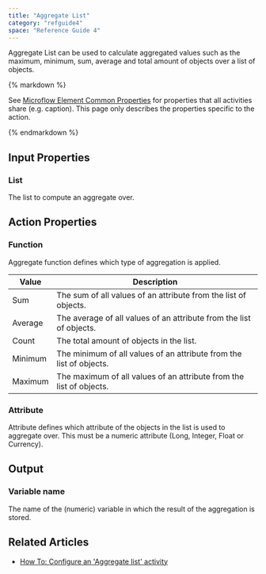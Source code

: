 ```yaml
---
title: "Aggregate List"
category: "refguide4"
space: "Reference Guide 4"
---
```

Aggregate List can be used to calculate aggregated values such as the maximum, minimum, sum, average and total amount of objects over a list of objects.

<div class="alert alert-info">{% markdown %}

See [Microflow Element Common Properties](microflow-element-common-properties) for properties that all activities share (e.g. caption). This page only describes the properties specific to the action.

{% endmarkdown %}</div>

## Input Properties

### List

The list to compute an aggregate over.

## Action Properties

### Function

Aggregate function defines which type of aggregation is applied.

| Value | Description |
| --- | --- |
| Sum | The sum of all values of an attribute from the list of objects. |
| Average | The average of all values of an attribute from the list of objects. |
| Count | The total amount of objects in the list. |
| Minimum | The minimum of all values of an attribute from the list of objects. |
| Maximum | The maximum of all values of an attribute from the list of objects. |

### Attribute

Attribute defines which attribute of the objects in the list is used to aggregate over. This must be a numeric attribute (Long, Integer, Float or Currency).

## Output

### Variable name

The name of the (numeric) variable in which the result of the aggregation is stored.

## Related Articles

*   [How To: Configure an 'Aggregate list' activity](https://world.mendix.com/display/howto25/Configure+an+%27Aggregate+list%27+activity)